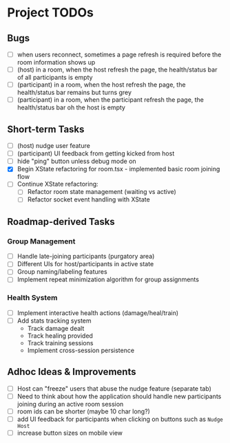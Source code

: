 # Project TODOs

## Bugs

- [ ] when users reconnect, sometimes a page refresh is required before the room information shows up
- [ ] (host) in a room, when the host refresh the page, the health/status bar of all participants is empty
- [ ] (participant) in a room, when the host refresh the page, the health/status bar remains but turns grey
- [ ] (participant) in a room, when the participant refresh the page, the health/status bar oh the host is empty

## Short-term Tasks
- [ ] (host) nudge user feature
- [ ] (participant) UI feedback from getting kicked from host
- [ ] hide "ping" button unless debug mode on
- [x] Begin XState refactoring for room.tsx - implemented basic room joining flow
- [ ] Continue XState refactoring:
  - [ ] Refactor room state management (waiting vs active)
  - [ ] Refactor socket event handling with XState

## Roadmap-derived Tasks
### Group Management
- [ ] Handle late-joining participants (purgatory area)
- [ ] Different UIs for host/participants in active state
- [ ] Group naming/labeling features
- [ ] Implement repeat minimization algorithm for group assignments

### Health System
- [ ] Implement interactive health actions (damage/heal/train)
- [ ] Add stats tracking system
  - Track damage dealt
  - Track healing provided
  - Track training sessions
  - Implement cross-session persistence

## Adhoc Ideas & Improvements
- [ ] Host can "freeze" users that abuse the nudge feature (separate tab)
- [ ] Need to think about how the application should handle new participants joining during an active room session
- [ ] room ids can be shorter (maybe 10 char long?)
- [ ] add UI feedback for participants when clicking on buttons such as `Nudge Host`
- [ ] increase button sizes on mobile view
